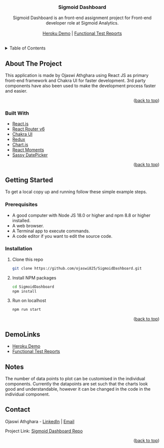 <div id="top"></div>

<!-- PROJECT LOGO -->
<br />
<div align="center">
<h3 align="center">Sigmoid Dashboard</h3>

Sigmoid Dashboard is an front-end assignment project for Front-end developer role at Sigmoid Analytics.
<br/>
<br/>
[Heroku Demo](https://intense-reaches-02835.herokuapp.com/) |
[Functional Test Reports](https://docs.google.com/spreadsheets/d/1Voy9vuvRON-BCWNj5PNULYqPMV9pU7oCaC-mPXlBewk/edit?usp=sharing)
<br/>
<br/>

</div>

<!-- TABLE OF CONTENTS -->
<details>
  <summary>Table of Contents</summary>
  <ol>
    <li>
      <a href="#about-the-project">About The Project</a>
      <ul>
        <li><a href="#built-with">Built With</a></li>
      </ul>
    </li>
    <li>
      <a href="#getting-started">Getting Started</a>
      <ul>
        <li><a href="#prerequisites">Prerequisites</a></li>
        <li><a href="#installation">Installation</a></li>
        <li><a href="#demolinks">Demo Links</a></li>
        <li><a href="#notes">Notes</a></li>
      </ul>
    </li>
    <li><a href="#contact">Contact</a></li>
  </ol>
</details>

<!-- ABOUT THE PROJECT -->

## About The Project

This application is made by Ojaswi Athghara using React JS as primary front-end framework and Chakra UI for faster development. 3rd party components have also been used to make the development process faster and easier.

<p align="right">(<a href="#top">back to top</a>)</p>

### Built With

-   [React.js](https://reactjs.org/)
-   [React Router v6](https://reactrouter.com/)
-   [Chakra UI](https://chakra-ui.com/)
-   [Redux](https://redux.js.org/)
-   [Chart.js](https://www.chartjs.org/)
-   [React Moments](https://www.npmjs.com/package/react-moment)
-   [Sassy DatePicker](https://www.npmjs.com/package/sassy-datepicker)

<p align="right">(<a href="#top">back to top</a>)</p>

<!-- GETTING STARTED -->

## Getting Started

To get a local copy up and running follow these simple example steps.

### Prerequisites

-   A good computer with Node JS 18.0 or higher and npm 8.8 or higher installed.
-   A web browser.
-   A Terminal app to execute commands.
-   A code editor if you want to edit the source code.

### Installation

1. Clone this repo
    ```sh
    git clone https://github.com/ojaswi825/SigmoidDashboard.git
    ```
2. Install NPM packages

    ```sh
    cd SigmoidDashboard
    npm install
    ```

3. Run on localhost
    ```sh
    npm run start
    ```

<p align="right">(<a href="#top">back to top</a>)</p>

## DemoLinks

-   [Heroku Demo](https://intense-reaches-02835.herokuapp.com/)
-   [Functional Test Reports](https://docs.google.com/spreadsheets/d/1Voy9vuvRON-BCWNj5PNULYqPMV9pU7oCaC-mPXlBewk/edit?usp=sharing)

<!-- CONTACT -->

## Notes

<p>The number of data points to plot can be customised in the individual components. Currently the datapoints are set such that the charts look good and understandable, however it can be changed in the code in the individual component.</p>

## Contact

Ojaswi Athghara - [LinkedIn](https://linkedin.com/in/ojaswi825) | [Email](ojaswi.athghara98@gmail.com)

Project Link: [Sigmoid Dashboard Repo](https://github.com/ojaswi825/Sigmoid)

<p align="right">(<a href="#top">back to top</a>)</p>
